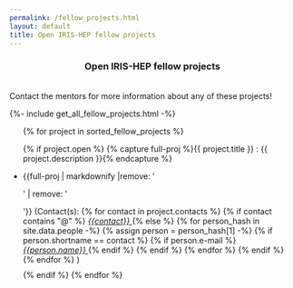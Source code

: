 ```yaml
---
permalink: /fellow_projects.html
layout: default
title: Open IRIS-HEP fellow projects
---
```

<center> 
<h3> Open IRIS-HEP fellow projects</h3>
</center>

<br>
Contact the mentors for more information about any of these projects!


{%- include get_all_fellow_projects.html -%}

<ul>
{% for project in sorted_fellow_projects  %}
  
  {% if project.open %}
  {% capture full-proj %}{{ project.title }} : {{ project.description }}{% endcapture %}
  <li style="margin-bottom: 10px;"> {{full-proj | markdownify |remove: '<p>' | remove: '</p>'}} (Contact(s):
  {% for contact in project.contacts %}
      {% if contact contains "@" %}
      <a href="mailto:{{contact}}"> <em>{{contact}}</em> </a>
      {% else %}  
      {% for person_hash in site.data.people -%}
      {% assign person = person_hash[1] -%}
      {% if person.shortname == contact %}
         {% if person.e-mail %}
             <a href="mailto:{{person.e-mail}}"> <em>{{person.name}}</em> </a>
         {% endif %}
      {% endif %}
      {% endfor %}
      {% endif %}
  {% endfor %}
) </li>
  {% endif %}
{% endfor %}
  
</ul>

